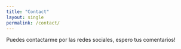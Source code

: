 ```yaml
---
title: "Contact"
layout: single
permalink: /contact/
---
```


Puedes contactarme por las redes sociales, espero tus comentarios!
